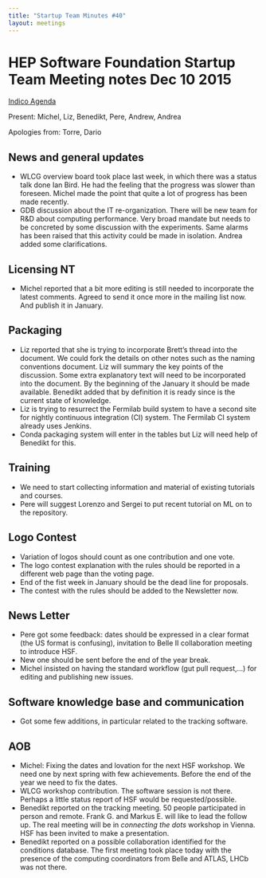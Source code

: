 ```yaml
---
title: "Startup Team Minutes #40"
layout: meetings
---
```


# HEP Software Foundation Startup Team Meeting notes Dec 10 2015

[Indico Agenda](https://indico.cern.ch/event/470049/)

Present: Michel, Liz, Benedikt, Pere, Andrew, Andrea

Apologies from: Torre, Dario

## News and general updates

- WLCG overview board took place last week, in which there was a status talk
  done Ian Bird. He had the feeling that the progress was slower than foreseen.
  Michel made the point that quite a lot of progress has been made recently.
- GDB discussion about the IT re-organization. There will be new team for R&D
  about computing performance. Very broad mandate but needs to be concreted by
  some discussion with the experiments. Same alarms has been raised that this
  activity could be made in isolation. Andrea added some clarifications.

## Licensing NT

- Michel reported that a bit more editing is still needed to incorporate the
  latest comments. Agreed to send it once more in the mailing list now. And
  publish it in January.

## Packaging

- Liz reported that she is trying to incorporate Brett’s thread into the
  document. We could fork the details on other notes such as the naming
  conventions document. Liz will summary the key points of the discussion. Some
  extra explanatory text will need to be incorporated into the document. By the
  beginning of the January it should be made available. Benedikt added that by
  definition it is ready since is the current state of knowledge.
- Liz is trying to resurrect the Fermilab build system to have a second site for
  nightly continuous integration (CI) system. The Fermilab CI system already
  uses Jenkins.
- Conda packaging system will enter in the tables but Liz will need help of
  Benedikt for this.

## Training

- We need to start collecting information and material of existing tutorials and
  courses.
- Pere will suggest Lorenzo and Sergei to put recent tutorial on ML on to the
  repository.

## Logo Contest

- Variation of logos should count as one contribution and one vote.
- The logo contest explanation with the rules should be reported in a different
  web page than the voting page.
- End of the fist week in January should be the dead line for proposals.
- The contest with the rules should be added to the Newsletter now.

## News Letter

- Pere got some feedback: dates should be expressed in a clear format (the US
  format is confusing), invitation to Belle II collaboration meeting to
  introduce HSF.
- New one should be sent before the end of the year break.
- Michel insisted on having the standard workflow (gut pull request,...) for
  editing and publishing new issues.

## Software knowledge base and communication

- Got some few additions, in particular related to the tracking software.

## AOB

- Michel: Fixing the dates and lovation for the next HSF workshop. We need one
  by next spring with few achievements. Before the end of the year we need to
  fix the dates.
- WLCG workshop contribution. The software session is not there. Perhaps a
  little status report of HSF would be requested/possible.
- Benedikt reported on the tracking meeting. 50 people participated in person
  and remote. Frank G. and Markus E. will like to lead the follow up. The real
  meeting will be in _connecting the dots_ workshop in Vienna. HSF has been
  invited to make a presentation.
- Benedikt reported on a possible collaboration identified for the conditions
  database. The first meeting took place today with the presence of the
  computing coordinators from Belle and ATLAS, LHCb was not there.

